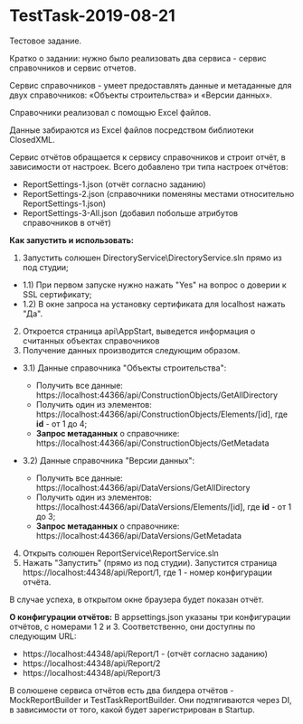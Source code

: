 ﻿# TestTask-2019-08-21

Тестовое задание.

Кратко о задании: нужно было реализовать два сервиса - сервис справочников и сервис отчетов.

Сервис справочников - умеет предоставлять данные 
и метаданные для двух справочников: «Объекты строительства» и «Версии данных».

Справочники реализовал с помощью Excel файлов.

Данные забираются из Excel файлов посредством библиотеки ClosedXML.

Сервис отчётов обращается к сервису справочников и строит отчёт, в зависимости от настроек.
Всего добавлено три типа настроек отчётов:

- ReportSettings-1.json (отчёт согласно заданию)
- ReportSettings-2.json (справочники поменяны местами относительно ReportSettings-1.json)
- ReportSettings-3-All.json (добавил побольше атрибутов справочников в отчёт)

**Как запустить и использовать:**

1) Запустить солюшен DirectoryService\DirectoryService.sln прямо из под студии;
- 1.1) При первом запуске нужно нажать "Yes" на вопрос о доверии к SSL сертификату;
- 1.2) В окне запроса на установку сертификата для localhost нажать "Да".

2) Откроется страница api\AppStart, выведется информация о считанных объектах справочников
3) Получение данных производится следующим образом.
- 3.1) Данные справочника "Объекты строительства":
  - Получить все данные: https://localhost:44366/api/ConstructionObjects/GetAllDirectory
  - Получить один из элементов: https://localhost:44366/api/ConstructionObjects/Elements/[id], где **id** - от 1 до 4;
  - **Запрос метаданных** о справочнике: https://localhost:44366/api/ConstructionObjects/GetMetadata

- 3.2) Данные справочника "Версии данных":
  - Получить все данные: https://localhost:44366/api/DataVersions/GetAllDirectory
  - Получить один из элементов: https://localhost:44366/api/DataVersions/Elements/[id], где **id** - от 1 до 3;
  - **Запрос метаданных** о справочнике: https://localhost:44366/api/DataVersions/GetMetadata
  
4) Открыть солюшен ReportService\ReportService.sln
5) Нажать "Запустить" (прямо из под студии).
   Запустится страница https://localhost:44348/api/Report/1, где 1 - номер конфигурации отчёта.
   
В случае успеха, в открытом окне браузера будет показан отчёт.
   
**О конфигурации отчётов:**
В appsettings.json указаны три конфигурации отчётов, с номерами 1 2 и 3. 
Соответственно, они доступны по следующим URL:
- https://localhost:44348/api/Report/1 - (отчёт согласно заданию)
- https://localhost:44348/api/Report/2
- https://localhost:44348/api/Report/3

В солюшене сервиса отчётов есть два билдера отчётов - MockReportBuilder и TestTaskReportBuilder.
Они подтягиваются через DI, в зависимости от того, какой будет зарегистрирован в Startup.